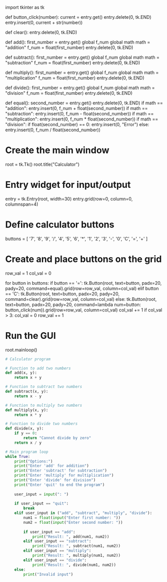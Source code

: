 
import tkinter as tk

def button_click(number):
    current = entry.get()
    entry.delete(0, tk.END)
    entry.insert(0, current + str(number))

def clear():
    entry.delete(0, tk.END)

def add():
    first_number = entry.get()
    global f_num
    global math
    math = "addition"
    f_num = float(first_number)
    entry.delete(0, tk.END)

def subtract():
    first_number = entry.get()
    global f_num
    global math
    math = "subtraction"
    f_num = float(first_number)
    entry.delete(0, tk.END)

def multiply():
    first_number = entry.get()
    global f_num
    global math
    math = "multiplication"
    f_num = float(first_number)
    entry.delete(0, tk.END)

def divide():
    first_number = entry.get()
    global f_num
    global math
    math = "division"
    f_num = float(first_number)
    entry.delete(0, tk.END)

def equal():
    second_number = entry.get()
    entry.delete(0, tk.END)
    if math == "addition":
        entry.insert(0, f_num + float(second_number))
    if math == "subtraction":
        entry.insert(0, f_num - float(second_number))
    if math == "multiplication":
        entry.insert(0, f_num * float(second_number))
    if math == "division":
        if float(second_number) == 0:
            entry.insert(0, "Error")
        else:
            entry.insert(0, f_num / float(second_number))

# Create the main window
root = tk.Tk()
root.title("Calculator")

# Entry widget for input/output
entry = tk.Entry(root, width=30)
entry.grid(row=0, column=0, columnspan=4)

# Define calculator buttons
buttons = [
    '7', '8', '9', '/',
    '4', '5', '6', '*',
    '1', '2', '3', '-',
    '0', 'C', '=', '+'
]

# Create and place buttons on the grid
row_val = 1
col_val = 0

for button in buttons:
    if button == '=':
        tk.Button(root, text=button, padx=20, pady=20, command=equal).grid(row=row_val, column=col_val)
    elif button == 'C':
        tk.Button(root, text=button, padx=20, pady=20, command=clear).grid(row=row_val, column=col_val)
    else:
        tk.Button(root, text=button, padx=20, pady=20, command=lambda num=button: button_click(num)).grid(row=row_val, column=col_val)
    col_val += 1
    if col_val > 3:
        col_val = 0
        row_val += 1

# Run the GUI
root.mainloop() 





```python
# Calculator program

# Function to add two numbers
def add(x, y):
    return x + y

# Function to subtract two numbers
def subtract(x, y):
    return x - y

# Function to multiply two numbers
def multiply(x, y):
    return x * y

# Function to divide two numbers
def divide(x, y):
    if y == 0:
        return "Cannot divide by zero"
    return x / y

# Main program loop
while True:
    print("Options:")
    print("Enter 'add' for addition")
    print("Enter 'subtract' for subtraction")
    print("Enter 'multiply' for multiplication")
    print("Enter 'divide' for division")
    print("Enter 'quit' to end the program")
    
    user_input = input(": ")
    
    if user_input == "quit":
        break
    elif user_input in ("add", "subtract", "multiply", "divide"):
        num1 = float(input("Enter first number: "))
        num2 = float(input("Enter second number: "))
        
        if user_input == "add":
            print("Result: ", add(num1, num2))
        elif user_input == "subtract":
            print("Result: ", subtract(num1, num2))
        elif user_input == "multiply":
            print("Result: ", multiply(num1, num2))
        elif user_input == "divide":
            print("Result: ", divide(num1, num2))
    else:
        print("Invalid input")
```